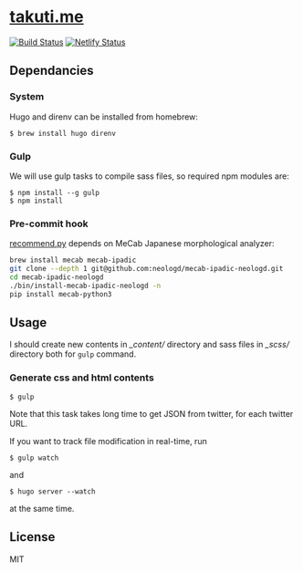 [takuti.me](http://takuti.me) 
===

[![Build Status](https://travis-ci.org/takuti/takuti.me.svg?branch=master)](https://travis-ci.org/takuti/takuti.me)
[![Netlify Status](https://api.netlify.com/api/v1/badges/9f1d80fa-3dbf-42d7-b7c7-3ad9317ee08e/deploy-status)](https://app.netlify.com/sites/takuti/deploys)

## Dependancies

### System

Hugo and direnv can be installed from homebrew:

```
$ brew install hugo direnv
```

### Gulp

We will use gulp tasks to compile sass files, so required npm modules are:

```
$ npm install --g gulp
$ npm install
```

### Pre-commit hook

[recommend.py](./scripts/recommend.py) depends on MeCab Japanese morphological analyzer:

```sh
brew install mecab mecab-ipadic
git clone --depth 1 git@github.com:neologd/mecab-ipadic-neologd.git
cd mecab-ipadic-neologd
./bin/install-mecab-ipadic-neologd -n
pip install mecab-python3
```

## Usage

I should create new contents in *_content/* directory and sass files in *_scss/* directory both for `gulp` command.

### Generate css and html contents

```
$ gulp
```

Note that this task takes long time to get JSON from twitter, for each twitter URL.

If you want to track file modification in real-time, run

```
$ gulp watch
```

and

```
$ hugo server --watch
```

at the same time.

## License

MIT
